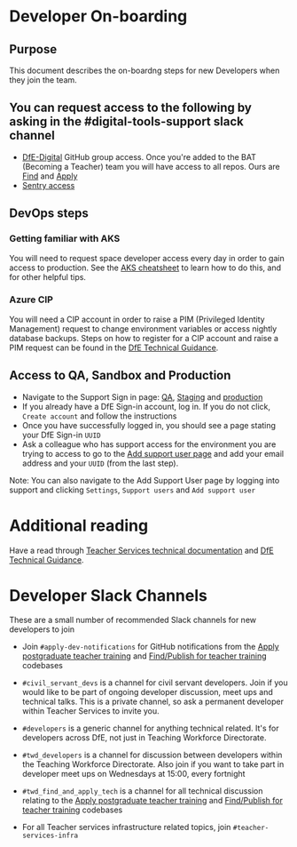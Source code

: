 # Developer On-boarding

## Purpose

This document describes the on-boardng steps for new Developers when they join the team.

## You can request access to the following by asking in the #digital-tools-support slack channel

- [DfE-Digital](https://github.com/DFE-Digital) GitHub group access. Once you're added to the BAT (Becoming a Teacher) team you will have access to all repos. Ours are [Find](https://github.com/DFE-Digital/find-teacher-training) and [Apply](https://github.com/DFE-Digital/apply-for-teacher-training)
- [Sentry access](https://sentry.io/auth/login/dfe-teacher-services/)

## DevOps steps

### Getting familiar with AKS

You will need to request space developer access every day in order to gain access to production.
See the [AKS cheatsheet](/docs/aks-cheatsheet.md) to learn how to do this, and for other helpful tips.

### Azure CIP

You will need a CIP account in order to raise a PIM (Privileged Identity Management) request to change environment variables or access nightly database backups. Steps on how to register for a CIP account and raise a PIM request
can be found in the [DfE Technical Guidance](https://technical-guidance.education.gov.uk/infrastructure/hosting/azure-cip/).

## Access to QA, Sandbox and Production

- Navigate to the Support Sign in page: [QA](https://qa.apply-for-teacher-training.service.gov.uk/support/sign-in), [Staging](https://staging.apply-for-teacher-training.service.gov.uk/support/sign-in) and [production](https://www.apply-for-teacher-training.service.gov.uk/support/sign-in)
- If you already have a DfE Sign-in account, log in. If you do not click, `Create account` and follow the instructions
- Once you have successfully logged in, you should see a page stating your DfE Sign-in `UUID`
- Ask a colleague who has support access for the environment you are trying to access to go to the [Add support user page](https://www.apply-for-teacher-training.service.gov.uk/support/users/support/new) and add your email address and your `UUID` (from the last step).

Note: You can also navigate to the Add Support User page by logging into support and clicking `Settings`, `Support users` and `Add support user`

# Additional reading

Have a read through [Teacher Services technical documentation](https://teacher-services-tech-docs.london.cloudapps.digital/#teacher-services-technical-documentation) and [DfE Technical Guidance](https://technical-guidance.education.gov.uk/).

# Developer Slack Channels

These are a small number of recommended Slack channels for new developers to join

- Join `#apply-dev-notifications` for GitHub notifications from the [Apply postgraduate teacher training](https://github.com/DFE-Digital/apply-for-teacher-training) and [Find/Publish for teacher training](https://github.com/DFE-Digital/publish-teacher-training) codebases

- `#civil_servant_devs` is a channel for civil servant developers. Join if you would like to be part of ongoing developer discussion, meet ups and technical talks.
This is a private channel, so ask a permanent developer within Teacher Services to invite you.

- `#developers` is a generic channel for anything technical related. It's for developers across DfE, not just in Teaching Workforce Directorate.

- `#twd_developers` is a channel for discussion between developers within the Teaching Workforce Directorate. Also join if you want to take part in developer meet ups
on Wednesdays at 15:00, every fortnight

- `#twd_find_and_apply_tech` is a channel for all technical discussion relating to the [Apply postgraduate teacher training](https://github.com/DFE-Digital/apply-for-teacher-training) and [Find/Publish for teacher training](https://github.com/DFE-Digital/publish-teacher-training) codebases

- For all Teacher services infrastructure related topics, join `#teacher-services-infra`
